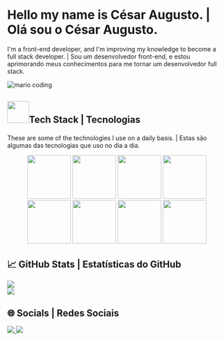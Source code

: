 <h1>Hello my name is César Augusto. | Olá sou o César Augusto.</h1>
<p>I'm a front-end developer, and I'm improving my knowledge to become a full stack developer. | Sou um desenvolvedor front-end, e estou aprimorando meus conhecimentos para me tornar um desenvolvedor full stack.</p>

![mario coding](https://i.imgur.com/1ZvVkDc.gif)

## <p justify="center"><img src="https://media.giphy.com/media/UuC5AgQnh4tWZg2yrd/200.webp" width="50">Tech Stack | Tecnologias</p>
 These are some of the technologies I use on a daily basis. | Estas são algumas das tecnologias que uso no dia a dia.
<div align="center">
 <img src="https://media.giphy.com/media/XAxylRMCdpbEWUAvr8/200.webp" width="100">
 <img src="https://media.giphy.com/media/fsEaZldNC8A1PJ3mwp/200.webp" width="100">
 <img src="https://media3.giphy.com/media/ln7z2eWriiQAllfVcn/200w.webp" width="100">      
 <img src="https://i.giphy.com/media/eNAsjO55tPbgaor7ma/200w.webp" width="100">      
</div>

<div align="center">
 <img src="https://media.giphy.com/media/kdFc8fubgS31b8DsVu/200.webp" width="100">
 <img src="https://media.giphy.com/media/gHnBLyeYE6hboT3t3o/200.webp" width="100">
 <img src="https://i.giphy.com/media/KzJkzjggfGN5Py6nkT/200.webp" width="100">      
 <img src="https://i.giphy.com/media/IdyAQJVN2kVPNUrojM/200.webp" width="100">
</div>

## 📈 GitHub Stats | Estatísticas do GitHub
   ![](https://github-readme-stats.vercel.app/api?username=oCesaum&theme=vision-friendly-dark&hide_border=true&include_all_commits=true&count_private=true)<br/>
   ![](https://github-readme-stats.vercel.app/api/top-langs/?username=oCesaum&theme=vision-friendly-dark&hide_border=true&include_all_commits=true&count_private=true&layout=compact)

## 🌐 Socials | Redes Sociais
<div> 
  <a href="https://instagram.com/_cesaum" target="_blank">
    <img src="https://img.shields.io/badge/-Instagram-%23E4405F?style=for-the-badge&logo=instagram&logoColor=white" target="_blank">
  </a>
  <a href="https://www.linkedin.com/in/cesar-augsuto/" target="_blank">
    <img src="https://img.shields.io/badge/-LinkedIn-%230077B5?style=for-the-badge&logo=linkedin&logoColor=white" target="_blank">
  </a> 
</div>
